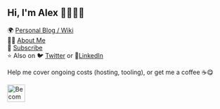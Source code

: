 ## Hi, I'm Alex 👋👨🏻‍💻

🌍 <a href="https://alexn.org/" target="_blank">Personal Blog / Wiki</a> <br>
🙋‍♂️ <a href="https://alexn.org/about.html" target="_blank">About Me</a> <br>
📨 <a href="https://alexn.org/subscribe.html" target="_blank">Subscribe</a> <br>
⭐️ Also on 🐦 <a href="https://twitter.com/alexelcu" target="_blank">Twitter</a> or 🕺<a href="https://www.linkedin.com/in/alexelcu/" target="_blank">LinkedIn</a>


Help me cover ongoing costs (hosting, tooling), or get me a coffee ☕️😋

<a href="https://www.patreon.com/bePatron?u=6102596"><img label="Become a Patron!" alt="Become a Patron!" title="Become a Patron!" src="https://c5.patreon.com/external/logo/become_a_patron_button@2x.png" target="_blank" height="40" /></a>
